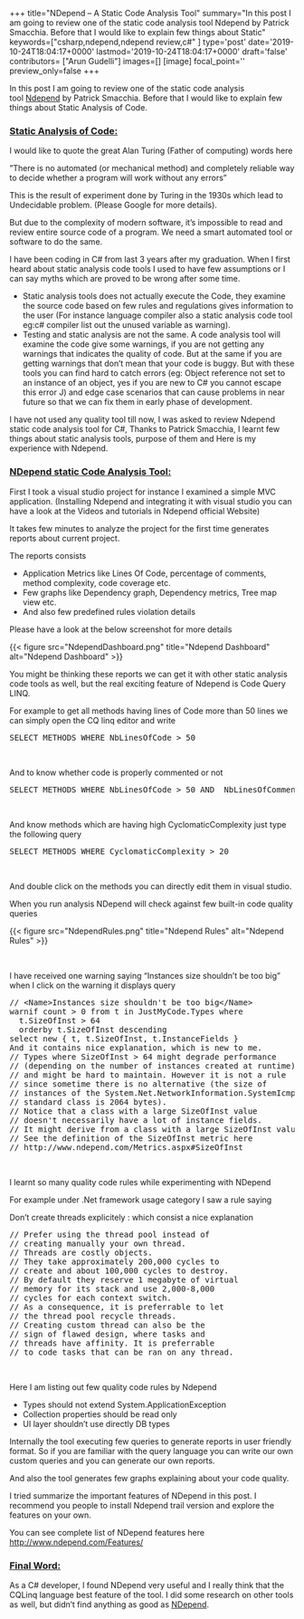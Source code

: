 +++
title="NDepend – A Static Code Analysis Tool"
summary="In this post I am going to review one of the static code analysis tool Ndepend by Patrick Smacchia. Before that I would like to explain few things about Static"
keywords=["csharp,ndepend,ndepend review,c#"
]
type='post'
date='2019-10-24T18:04:17+0000'
lastmod='2019-10-24T18:04:17+0000'
draft='false'
contributors= ["Arun Gudelli"]
images=[]
[image]
focal_point=''
preview_only=false
+++

In this post I am going to review one of the static code analysis tool&nbsp;<a title="ndepend" href="http://www.ndepend.com/" target="_blank">Ndepend</a> by Patrick Smacchia. Before that&nbsp;I would like to explain few things about Static Analysis of Code.

### <span style="text-decoration: underline;"><strong>Static Analysis of Code:</strong></span>

I would like to quote the great Alan Turing (Father of computing) words here

”There is no automated (or mechanical method) and completely reliable way to decide whether a program will work without any errors”

This is the result of experiment done by Turing in the 1930s which lead to Undecidable problem. (Please Google for more details).

But due to the complexity of modern software, it’s impossible to read and review entire source code of a program. We need a smart automated tool or software to do the same.

I have been coding in C# from last 3 years after my graduation. When I first heard about static analysis code tools I used to have few assumptions or I can say myths which are proved to be wrong after some time.

<ul><li>Static analysis tools does not actually execute the Code, they examine the source code based on few rules and regulations gives information to the user (For instance language compiler also a static analysis code tool eg:c# compiler list out the unused variable as warning).</li><li>Testing and static analysis are not the same. A code analysis tool will examine the code give some warnings, if you are not getting any warnings that indicates the quality of code. But at the same if you are getting warnings that don’t mean that your code is buggy. But with these tools you can find hard to catch errors (eg: Object reference not set to an instance of an object, yes if you are new to C# you cannot escape this error J) and edge case scenarios that can cause problems in near future so that we can fix them in early phase of development.</li></ul>

I have not used any quality tool till now, I was asked to review Ndepend static code analysis tool for C#, Thanks to Patrick Smacchia, I learnt few things about static analysis tools, purpose of them and Here is my experience with Ndepend.

### <span style="text-decoration: underline;"><strong>NDepend static Code Analysis Tool:</strong></span>

First I took a visual studio project for instance I examined a simple MVC application. (Installing Ndepend and integrating it with visual studio you can have a look at the Videos and tutorials in Ndepend official Website)

It takes few minutes to analyze the project for the first time generates reports about current project.

The reports consists

<ul><li>Application Metrics like Lines Of Code, percentage of comments, method complexity, code coverage etc.</li><li>Few graphs like Dependency graph, Dependency metrics, Tree map view etc.</li><li>And also few predefined rules violation details</li></ul>

Please have a look at the below screenshot for more details

{{< figure src="NdependDashboard.png" title="Ndepend Dashboard" alt="Ndepend Dashboard" >}}

You might be thinking these reports we can get it with other static analysis code tools as well, but the real exciting feature of Ndepend is Code Query LINQ.

For example to get all methods having lines of Code more than 50 lines we can simply open the CQ linq editor and write

<pre>SELECT METHODS WHERE NbLinesOfCode &gt; 50</pre>

&nbsp;

And to know whether code is properly commented or not

<pre>SELECT METHODS WHERE NbLinesOfCode &gt; 50 AND&nbsp; NbLinesOfComment &lt; 10</pre>

&nbsp;

And know methods which are having high CyclomaticComplexity just type the following query

<pre>SELECT METHODS WHERE CyclomaticComplexity &gt; 20</pre>

&nbsp;

And double click on the methods you can directly edit them in visual studio.

When you run analysis NDepend will check against few built-in code quality queries

{{< figure src="NdependRules.png" title="Ndepend Rules" alt="Ndepend Rules" >}}

&nbsp;

I have received one warning saying “Instances size shouldn’t be too big” when I click on the warning it displays query

<pre>// &lt;Name&gt;Instances size shouldn't be too big&lt;/Name&gt;
warnif count &gt; 0 from t in JustMyCode.Types where
&nbsp; t.SizeOfInst &gt; 64
&nbsp; orderby t.SizeOfInst descending
select new { t, t.SizeOfInst, t.InstanceFields }
And it contains nice explanation, which is new to me.
// Types where SizeOfInst &gt; 64 might degrade performance
// (depending on the number of instances created at runtime)
// and might be hard to maintain. However it is not a rule
// since sometime there is no alternative (the size of
// instances of the System.Net.NetworkInformation.SystemIcmpV6Statistics
// standard class is 2064 bytes).
// Notice that a class with a large SizeOfInst value
// doesn't necessarily have a lot of instance fields.
// It might derive from a class with a large SizeOfInst value.
// See the definition of the SizeOfInst metric here
// http://www.ndepend.com/Metrics.aspx#SizeOfInst</pre>

&nbsp;

I learnt so many quality code rules while experimenting with NDepend

For example under .Net framework usage category I saw a rule saying

Don’t create threads explicitely : which consist a nice explanation

<pre>// Prefer using the thread pool instead of
// creating manually your own thread.
// Threads are costly objects.
// They take approximately 200,000 cycles to
// create and about 100,000 cycles to destroy.&nbsp;
// By default they reserve 1 megabyte of virtual
// memory for its stack and use 2,000-8,000
// cycles for each context switch.
// As a consequence, it is preferrable to let
// the thread pool recycle threads.
// Creating custom thread can also be the
// sign of flawed design, where tasks and
// threads have affinity. It is preferrable
// to code tasks that can be ran on any thread.</pre>

&nbsp;

Here I am listing out few quality code rules by Ndepend

<ul><li>Types should not extend System.ApplicationException</li><li>Collection properties should be read only</li><li>UI layer shouldn’t use directly DB types</li></ul>

Internally the tool executing few queries to generate reports in user friendly format. So if you are familiar with the query language you&nbsp;can write our own custom queries and you&nbsp;can generate our own reports.

And also the tool generates few graphs explaining about your code quality.

I tried summarize the important features of NDepend in this post. I recommend you people to install Ndepend trail version and explore the features on your own.

You can see complete list of NDepend features here <a href="http://www.ndepend.com/Features/" target="_blank">http://www.ndepend.com/Features/</a>

### <span style="text-decoration: underline;"><strong>Final Word:</strong></span>

As a C# developer, I found NDepend very useful and I really think that the CQLinq language best feature of the tool. I did some research on other tools as well, but didn’t find anything as good as <a title="ndepend" href="http://www.ndepend.com/" target="_blank">NDepend</a>.









